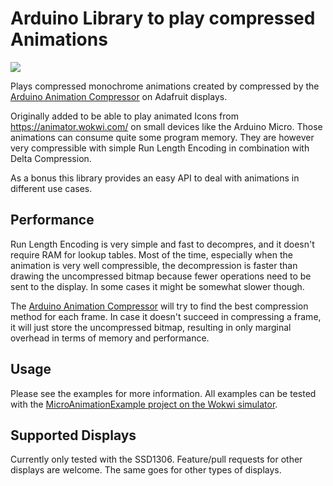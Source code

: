 # Arduino Library to play compressed Animations

[![](https://img.shields.io/badge/Available_in_the_Arduino_Library_Manager-2ea44f)](<Link>)

Plays compressed monochrome animations created by compressed by the [Arduino Animation Compressor](https://bertbaron.github.io/arduino-animation-compressor/) on Adafruit displays.

Originally added to be able to play animated Icons from https://animator.wokwi.com/ on small devices like the Arduino Micro. Those animations can consume quite some program memory. They are however very compressible with simple Run Length Encoding in combination with Delta Compression.

As a bonus this library provides an easy API to deal with animations in different use cases. 

## Performance

Run Length Encoding is very simple and fast to decompres, and it doesn't require RAM for lookup tables. Most of the time, especially when the animation is very well compressible, the decompression is faster than drawing the uncompressed bitmap because fewer operations need to be sent to the display. In some cases it might be somewhat slower though.

The [Arduino Animation Compressor](https://bertbaron.github.io/arduino-animation-compressor/) will try to find the best compression method for each frame. In case it doesn't succeed in compressing a frame, it will just store the uncompressed bitmap, resulting in only marginal overhead in terms of memory and performance.

## Usage

Please see the examples for more information. All examples can be tested with the [MicroAnimationExample project on the Wokwi simulator](https://wokwi.com/projects/386250018661621761).

## Supported Displays

Currently only tested with the SSD1306. Feature/pull requests for other displays are welcome. The same goes for other types of displays.